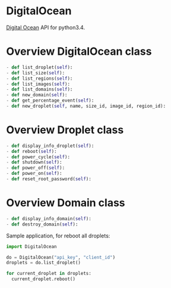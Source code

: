 DigitalOcean
============

[Digital Ocean](https://www.digitalocean.com/) API for python3.4.

Overview **DigitalOcean** class
===========================

``` python
- def list_droplet(self):
- def list_size(self):
- def list_regions(self):
- def list_images(self):
- def list_domains(self):
- def new_domain(self):
- def get_percentage_event(self):
- def new_droplet(self, name, size_id, image_id, region_id):
```

Overview **Droplet** class
======================

``` Python
- def display_info_droplet(self):
- def reboot(self):
- def power_cycle(self):
- def shutdown(self):
- def power_off(self):
- def power_on(self):
- def reset_root_password(self):
```

Overview **Domain** class
=====================

``` python
- def display_info_domain(self):
- def destroy_domain(self):
```

Sample application, for reboot all droplets:
``` python
import DigitalOcean

do = DigitalOcean("api_key", "client_id")
droplets = do.list_droplet()

for current_droplet in droplets:
  current_droplet.reboot()
```
